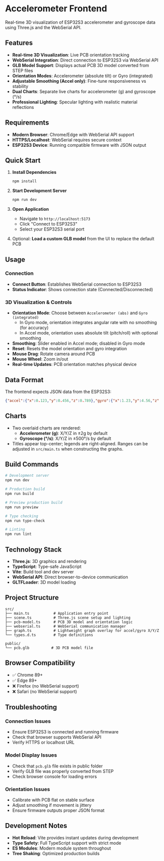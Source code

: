 # Accelerometer Frontend

Real-time 3D visualization of ESP32S3 accelerometer and gyroscope data using Three.js and the WebSerial API.

## Features

- **Real-time 3D Visualization**: Live PCB orientation tracking
- **WebSerial Integration**: Direct connection to ESP32S3 via WebSerial API
- **GLB Model Support**: Displays actual PCB 3D model converted from STEP files
- **Orientation Modes**: Accelerometer (absolute tilt) or Gyro (integrated)
- **Adjustable Smoothing (Accel only)**: Fine-tune responsiveness vs stability
- **Dual Charts**: Separate live charts for accelerometer (g) and gyroscope (°/s)
- **Professional Lighting**: Specular lighting with realistic material reflections

## Requirements

- **Modern Browser**: Chrome/Edge with WebSerial API support
- **HTTPS/Localhost**: WebSerial requires secure context
- **ESP32S3 Device**: Running compatible firmware with JSON output

## Quick Start

1. **Install Dependencies**
   ```bash
   npm install
   ```

2. **Start Development Server**
   ```bash
   npm run dev
   ```

3. **Open Application**
   - Navigate to `http://localhost:5173`
   - Click "Connect to ESP32S3"
   - Select your ESP32S3 serial port

4. Optional: **Load a custom GLB model** from the UI to replace the default PCB

## Usage

### Connection
- **Connect Button**: Establishes WebSerial connection to ESP32S3
- **Status Indicator**: Shows connection state (Connected/Disconnected)

### 3D Visualization & Controls
- **Orientation Mode**: Choose between `Accelerometer (abs)` and `Gyro (integrated)`
  - In Gyro mode, orientation integrates angular rate with no smoothing (for accuracy)
  - In Accel mode, orientation uses absolute tilt (pitch/roll) with optional smoothing
- **Smoothing**: Slider enabled in Accel mode; disabled in Gyro mode
- **Reset**: Resets the model orientation and gyro integration
- **Mouse Drag**: Rotate camera around PCB
- **Mouse Wheel**: Zoom in/out
- **Real-time Updates**: PCB orientation matches physical device

## Data Format

The frontend expects JSON data from the ESP32S3:
```json
{"accel":{"x":0.123,"y":0.456,"z":0.789},"gyro":{"x":1.23,"y":4.56,"z":7.89},"temp":25.4}
```

## Charts

- Two overlaid charts are rendered:
  - **Accelerometer (g)**: X/Y/Z in ±2g by default
  - **Gyroscope (°/s)**: X/Y/Z in ±500°/s by default
- Titles appear top-center; legends are right-aligned. Ranges can be adjusted in `src/main.ts` when constructing the graphs.

## Build Commands

```bash
# Development server
npm run dev

# Production build  
npm run build

# Preview production build
npm run preview

# Type checking
npm run type-check

# Linting
npm run lint
```

## Technology Stack

- **Three.js**: 3D graphics and rendering
- **TypeScript**: Type-safe JavaScript
- **Vite**: Build tool and dev server
- **WebSerial API**: Direct browser-to-device communication
- **GLTFLoader**: 3D model loading

## Project Structure

```
src/
├── main.ts           # Application entry point
├── scene.ts          # Three.js scene setup and lighting
├── pcb-model.ts      # PCB 3D model and orientation logic
├── webserial.ts      # WebSerial communication manager
├── graph.ts          # Lightweight graph overlay for accel/gyro X/Y/Z
└── types.d.ts        # Type definitions

public/
└── pcb.glb          # 3D PCB model file
```

## Browser Compatibility

- ✅ Chrome 89+
- ✅ Edge 89+  
- ❌ Firefox (no WebSerial support)
- ❌ Safari (no WebSerial support)

## Troubleshooting

### Connection Issues
- Ensure ESP32S3 is connected and running firmware
- Check that browser supports WebSerial API
- Verify HTTPS or localhost URL

### Model Display Issues
- Check that `pcb.glb` file exists in public folder
- Verify GLB file was properly converted from STEP
- Check browser console for loading errors

### Orientation Issues
- Calibrate with PCB flat on stable surface
- Adjust smoothing if movement is jittery
- Ensure firmware outputs proper JSON format

## Development Notes

- **Hot Reload**: Vite provides instant updates during development
- **Type Safety**: Full TypeScript support with strict mode
- **ES Modules**: Modern module system throughout
- **Tree Shaking**: Optimized production builds